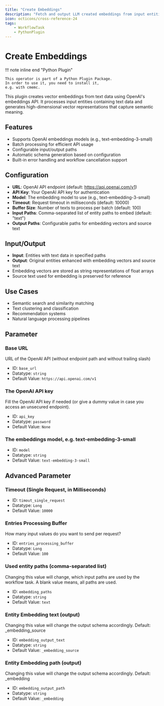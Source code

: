 ```yaml
---
title: "Create Embeddings"
description: "Fetch and output LLM created embeddings from input entities."
icon: octicons/cross-reference-24
tags: 
    - WorkflowTask
    - PythonPlugin
---
```

# Create Embeddings
<!-- This file was generated - DO NOT CHANGE IT MANUALLY -->

!!! note inline end "Python Plugin"

    This operator is part of a Python Plugin Package.
    In order to use it, you need to install it,
    e.g. with cmemc.


This plugin creates vector embeddings from text data using OpenAI's embeddings API.
It processes input entities containing text data and generates high-dimensional vector
representations that capture semantic meaning.

## Features

- Supports OpenAI embeddings models (e.g., text-embedding-3-small)
- Batch processing for efficient API usage
- Configurable input/output paths
- Automatic schema generation based on configuration
- Built-in error handling and workflow cancellation support

## Configuration

- **URL**: OpenAI API endpoint (default: https://api.openai.com/v1)
- **API Key**: Your OpenAI API key for authentication
- **Model**: The embedding model to use (e.g., text-embedding-3-small)
- **Timeout**: Request timeout in milliseconds (default: 10000)
- **Buffer Size**: Number of texts to process per batch (default: 100)
- **Input Paths**: Comma-separated list of entity paths to embed (default: "text")
- **Output Paths**: Configurable paths for embedding vectors and source text

## Input/Output

- **Input**: Entities with text data in specified paths
- **Output**: Original entities enhanced with embedding vectors and source text
- Embedding vectors are stored as string representations of float arrays
- Source text used for embedding is preserved for reference

## Use Cases

- Semantic search and similarity matching
- Text clustering and classification
- Recommendation systems
- Natural language processing pipelines

## Parameter

### Base URL

URL of the OpenAI API (without endpoint path and without trailing slash)

- ID: `base_url`
- Datatype: `string`
- Default Value: `https://api.openai.com/v1`



### The OpenAI API key

Fill the OpenAI API key if needed (or give a dummy value in case you access an unsecured endpoint).

- ID: `api_key`
- Datatype: `password`
- Default Value: `None`



### The embeddings model, e.g. text-embedding-3-small



- ID: `model`
- Datatype: `string`
- Default Value: `text-embedding-3-small`





## Advanced Parameter

### Timeout (Single Request, in Milliseconds)



- ID: `timout_single_request`
- Datatype: `Long`
- Default Value: `10000`



### Entries Processing Buffer

How many input values do you want to send per request?

- ID: `entries_processing_buffer`
- Datatype: `Long`
- Default Value: `100`



### Used entity paths (comma-separated list)

Changing this value will change, which input paths are used by the workflow task. A blank value means, all paths are used.

- ID: `embedding_paths`
- Datatype: `string`
- Default Value: `text`



### Entity Embedding text (output)

Changing this value will change the output schema accordingly. Default: _embedding_source

- ID: `embedding_output_text`
- Datatype: `string`
- Default Value: `_embedding_source`



### Entity Embedding path (output)

Changing this value will change the output schema accordingly. Default: _embedding

- ID: `embedding_output_path`
- Datatype: `string`
- Default Value: `_embedding`




